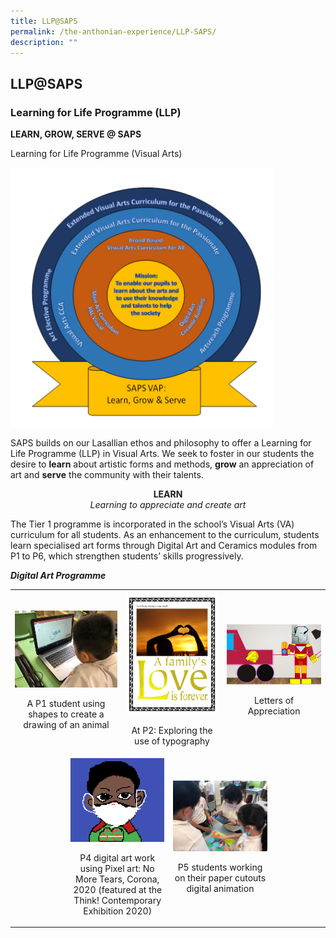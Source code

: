 ```yaml
---
title: LLP@SAPS
permalink: /the-anthonian-experience/LLP-SAPS/
description: ""
---
```

## LLP@SAPS

### Learning for Life Programme (LLP)


**LEARN, GROW, SERVE @ SAPS**  

Learning for Life Programme (Visual Arts)

![](/images/LLP.png)

SAPS builds on our Lasallian ethos and philosophy to offer a Learning for Life Programme (LLP) in Visual Arts. We seek to foster in our students the desire to **learn** about artistic forms and methods, **grow** an appreciation of art and **serve** the community with their talents.

**<center>LEARN</center>**_<center>Learning to appreciate and create art</center>_

The Tier 1 programme is incorporated in the school’s Visual Arts (VA) curriculum for all students. As an enhancement to the curriculum, students learn specialised art forms through Digital Art and Ceramics modules from P1 to P6, which strengthen students’ skills progressively.

**_Digital Art Programme_**

<table>
	<tr>
		<td width="20%">    </td>
		<td width="20%">		</td>
		<td width="20">		</td>
		<td width="20%">		</td>
		<td width="20">		</td>
		<td width="20%">		</td>
	</tr>
	<tr>
		<td colspan="2">
				<img src="/images/image11.jpeg"/>
				<br>
				<p align="center">A P1 student using shapes to create a drawing of an animal</p>
		</td>
		<td colspan="2">
				<img src="/images/llp13.jpeg">
				<br>
				<p align="center">At P2: Exploring the use of typography</p>
			</a>
		</td>
		<td colspan="2">
				<img src="/images/image12.jpeg"/>
				<br>
				<p align="center">Letters of Appreciation</p>
		</td>
	</tr>
	<tr>
		<td></td>
		<td colspan="2">
				<img src="/images/image15.png"/>
				<br>
				<p align="center">P4 digital art work using Pixel art: No More Tears, Corona, 2020 (featured at the Think! Contemporary Exhibition 2020)</p>
			</a>
		</td>
		<td colspan="2">
				<img src="/images/image14.jpeg">
				<br>
				<p align="center">P5 students working on their paper cutouts digital animation</p>
		</td>
	</tr>
</table>